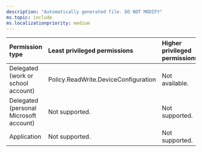 ```yaml
---
description: "Automatically generated file. DO NOT MODIFY"
ms.topic: include
ms.localizationpriority: medium
---
```


|Permission type|Least privileged permissions|Higher privileged permissions|
|:---|:---|:---|
|Delegated (work or school account)|Policy.ReadWrite.DeviceConfiguration|Not available.|
|Delegated (personal Microsoft account)|Not supported.|Not supported.|
|Application|Not supported.|Not supported.|

